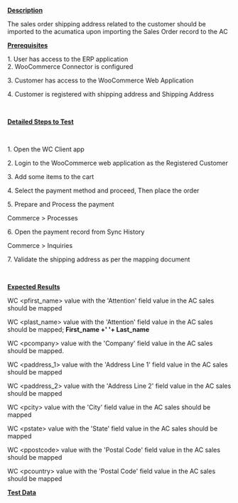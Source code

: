 
<p><u><strong>Description</strong></u></p>
<p>The sales order shipping address related to the customer should be imported to the acumatica upon importing the Sales Order record to the AC</p>
<p><u><strong>Prerequisites</strong></u></p>
<p>1. User has access to the ERP application<br />2. WooCommerce Connector is configured</p>
<p>3. Customer has access to the WooCommerce Web Application</p>
<p>4. Customer is registered with shipping address and Shipping Address</p>
<p>&nbsp;</p>
<p><u><strong>Detailed Steps to Test</strong></u></p>
<p>&nbsp;</p>
<p>1. Open the WC Client app</p>
<p>2. Login to the WooCommerce web application as the Registered Customer</p>
<p>3. Add some items to the cart</p>
<p>4. Select the payment method and proceed, Then place the order</p>
<p>5. Prepare and Process the payment</p>
<p>Commerce &gt; Processes</p>
<p>6. Open the payment record from Sync History</p>
<p>Commerce &gt; Inquiries</p>
<p>7. Validate the shipping address as per the mapping document</p>
<p>&nbsp;</p>
<p><u><strong>Expected Results</strong></u></p>
<p>WC &lt;pfirst_name&gt; value with the 'Attention' field value in the AC sales should be mapped</p>
<p>WC &lt;plast_name&gt; value with the 'Attention' field value in the AC sales should be mapped; <strong>First_name +' '+ Last_name</strong></p>
<p>WC &lt;pcompany&gt; value with the 'Company' field value in the AC sales should be mapped.</p>
<p>WC &lt;paddress_1&gt; value with the 'Address Line 1' field value in the AC sales should be mapped</p>
<p>WC &lt;paddress_2&gt; value with the 'Address Line 2' field value in the AC sales should be mapped</p>
<p>WC &lt;pcity&gt; value with the 'City' field value in the AC sales should be mapped</p>
<p>WC &lt;pstate&gt; value with the 'State' field value in the AC sales should be mapped</p>
<p>WC &lt;ppostcode&gt; value with the 'Postal Code' field value in the AC sales should be mapped</p>
<p>WC &lt;pcountry&gt; value with the 'Postal Code' field value in the AC sales should be mapped</p>
<p><u><strong>Test Data</strong></u></p>
<p><u><strong><br /></strong></u></p>
